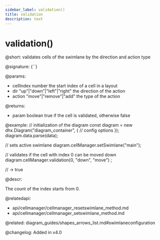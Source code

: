 ```yaml
---
sidebar_label: validation()
title: validation
description: text
---
```


# validation()

@short: validates cells of the swimlane by the direction and action type

@signature: {``}

@params:
- cellIndex     number                          the start index of a cell in a layout
- dir           "up"|"down"|"left"|"right"      the direction of the action
- action        "move"|"remove"|"add"           the type of the action

@returns:
- param     boolean     true if the cell is validated, otherwise false

@example:
// initialization of the diagram
const diagram = new dhx.Diagram("diagram_container", {
    // config options
});
diagram.data.parse(data);

// sets active swimlane
diagram.cellManager.setSwimlane("main");

// validates if the cell with index 0 can be moved down
diagram.cellManager.validation(0, "down", "move") ;

// -> true

@descr:

The count of the index starts from 0.

@relatedapi:
- api/cellmanager/cellmanager_resetswimlane_method.md
- api/cellmanager/cellmanager_setswimlane_method.md

@related: diagram_guides/shapes_arrows_list.md#swimlaneconfiguration

@changelog:
Added in v4.0
